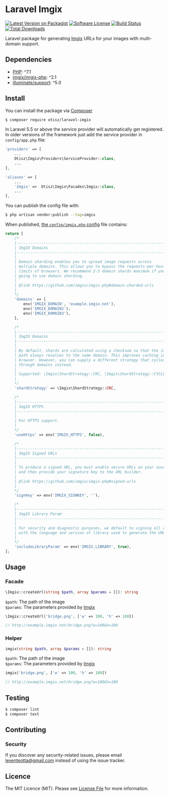 # Laravel Imgix

[![Latest Version on Packagist][shield-packagist]][link-packagist]
[![Software License][shield-license]](LICENSE.md)
[![Build Status][shield-circleci]][link-circleci]
[![Total Downloads][shield-downloads]][link-packagist]

Laravel package for generating [Imgix](https://www.imgix.com) URLs for your images with multi-domain support.

## Dependencies

- [PHP](https://secure.php.net): ^7.1
- [imgix/imgix-php](https://github.com/imgix/imgix-php): ^2.1
- [illuminate/support](https://github.com/illuminate/support): ^5.0

## Install

You can install the package via [Composer](https://getcomposer.org/)
```bash
$ composer require otisz/laravel-imgix
```

In Laravel 5.5 or above the service provider will automatically get registered. In older versions of the framework just add the service provider in `config/app.php` file:
```php
'providers' => [
    ...
    Otisz\Imgix\Providers\ServiceProvider::class,
    ...
],

'aliases' => [
    ...
    'Imgix' =>  Otisz\Imgix\Facades\Imgix::class,
    ...
],
```

You can publish the config file with:
```bash
$ php artisan vendor:publish --tag=imgix
```

When published, [the `config/imgix.php` config](config/imgix.php) file contains:

```php
return [
    /*
    |--------------------------------------------------------------------------
    | ImgIX Domains
    |--------------------------------------------------------------------------
    |
    | Domain sharding enables you to spread image requests across
    | multiple domains. This allows you to bypass the requests-per-host
    | limits of browsers. We recommend 2-3 domain shards maximum if you are
    | going to use domain sharding.
    |
    | @link https://github.com/imgix/imgix-php#domain-sharded-urls
    |
    */
    'domains' => [
        env('IMGIX_DOMAIN', 'example.imgix.net'),
        env('IMGIX_DOMAIN2'),
        env('IMGIX_DOMAIN3'),
    ],

    /*
    |--------------------------------------------------------------------------
    | ImgIX Domains
    |--------------------------------------------------------------------------
    |
    | By default, shards are calculated using a checksum so that the image
    | path always resolves to the same domain. This improves caching in the
    | browser. However, you can supply a different strategy that cycles
    | through domains instead.
    |
    | Supported: \Imgix\ShardStrategy::CRC, \Imgix\ShardStrategy::CYCLE
    |
    */
    'shardStrategy' => \Imgix\ShardStrategy::CRC,

    /*
    |--------------------------------------------------------------------------
    | ImgIX HTTPS
    |--------------------------------------------------------------------------
    |
    | For HTTPS support.
    |
    */
    'useHttps' => env('IMGIX_HTTPS', false),

    /*
    |--------------------------------------------------------------------------
    | ImgIX Signed URLs
    |--------------------------------------------------------------------------
    |
    | To produce a signed URL, you must enable secure URLs on your source
    | and then provide your signature key to the URL builder.
    |
    | @link https://github.com/imgix/imgix-php#signed-urls
    |
    */
    'signKey' => env('IMGIX_SIGNKEY', ''),

    /*
    |--------------------------------------------------------------------------
    | ImgIX Library Param
    |--------------------------------------------------------------------------
    |
    | For security and diagnostic purposes, we default to signing all requests
    | with the language and version of library used to generate the URL.
    |
    */
    'includeLibraryParam' => env('IMGIX_LIBRARY', true),
];
```
    
## Usage

### Facade

```php
\Imgix::createUrl(string $path, array $params = []): string
```

`$path`: The path of the image \
`$params`: The parameters provided by [Imgix](https://docs.imgix.com/apis/url)

```php
\Imgix::createUrl('bridge.png', ['w' => 100, 'h' => 100])

// http://example.imgix.net/bridge.png?w=100&h=100
```

### Helper

```php
imgix(string $path, array $params = []): string
```

`$path`: The path of the image \
`$params`: The parameters provided by [Imgix](https://docs.imgix.com/apis/url)

```php
imgix('bridge.png', ['w' => 100, 'h' => 100])

// http://example.imgix.net/bridge.png?w=100&h=100
```
    
## Testing

``` bash
$ composer lint
$ composer test
```

## Contributing

### Security

If you discover any security-related issues, please email [leventeotta@gmail.com](mailto:leventeotta@gmail.com) instead of using the issue tracker.

## Licence

The MIT Licence (MIT). Please see [License File](LICENSE.md) for more information.

[shield-packagist]: https://img.shields.io/packagist/v/otisz/laravel-imgix.svg?style=flat-square
[shield-license]: https://img.shields.io/badge/license-MIT-brightgreen.svg?style=flat-square
[shield-circleci]: https://img.shields.io/circleci/token/67d66f24c8eabf5cb95da9dc574bf2c2da59c096/project/github/otisz/laravel-imgix/master.svg?style=flat-square
[shield-downloads]: https://img.shields.io/packagist/dt/otisz/laravel-imgix.svg?style=flat-square

[link-packagist]: https://packagist.org/packages/otisz/laravel-imgix
[link-circleci]: https://circleci.com/gh/Otisz/Laravel-Imgix
